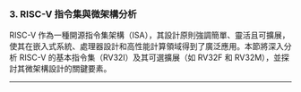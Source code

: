 ### 3. **RISC-V 指令集與微架構分析**

RISC-V 作為一種開源指令集架構（ISA），其設計原則強調簡單、靈活且可擴展，使其在嵌入式系統、處理器設計和高性能計算領域得到了廣泛應用。本節將深入分析 RISC-V 的基本指令集（RV32I）及其可選擴展（如 RV32F 和 RV32M），並探討其微架構設計的關鍵要素。

---